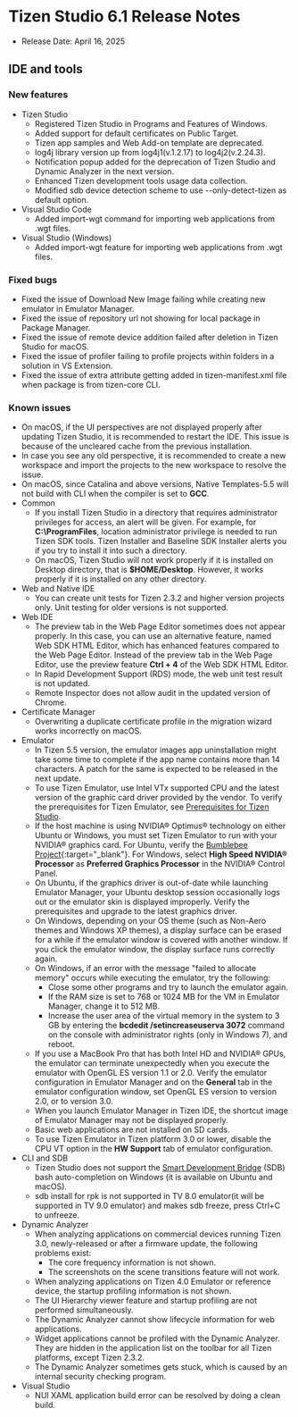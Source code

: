 # Tizen Studio 6.1 Release Notes

- Release Date: April 16, 2025

## IDE and tools

### New features
- Tizen Studio
  - Registered Tizen Studio in Programs and Features of Windows.
  - Added support for default certificates on Public Target.
  - Tizen app samples and Web Add-on template are deprecated.
  - log4j library version up from log4j1(v.1.2.17) to log4j2(v.2.24.3).
  - Notification popup added for the deprecation of Tizen Studio and Dynamic Analyzer in the next version.
  - Enhanced Tizen development tools usage data collection.
  - Modified sdb device detection scheme to use --only-detect-tizen as default option.
- Visual Studio Code
  - Added import-wgt command for importing web applications from .wgt files.
- Visual Studio (Windows)
  - Added import-wgt feature for importing web applications from .wgt files.
  

### Fixed bugs

  - Fixed the issue of Download New Image failing while creating new emulator in Emulator Manager.
  - Fixed the issue of repository url not showing for local package in Package Manager.
  - Fixed the issue of remote device addition failed after deletion in Tizen Studio for macOS.
  - Fixed the issue of profiler failing to profile projects within folders in a solution in VS Extension.
  - Fixed the issue of extra attribute getting added in tizen-manifest.xml file when package is
  from tizen-core CLI.


### Known issues

  - On macOS, if the UI perspectives are not displayed properly after updating Tizen Studio, it is recommended to restart the IDE. This issue is because of the uncleared cache from the previous installation.
  - In case you see any old perspective, it is recommended to create a new workspace and import the projects to the new workspace to resolve the issue.
  - On macOS, since Catalina and above versions, Native Templates-5.5 will not build with CLI when the compiler is set to **GCC**.
- Common
  - If you install Tizen Studio in a directory that requires administrator privileges for access, an alert will be given. For example, for **C:\ProgramFiles**, location administrator privilege is needed to run Tizen SDK tools. Tizen Installer and Baseline SDK Installer alerts you if you try to install it into such a directory.
  - On macOS, Tizen Studio will not work properly if it is installed on Desktop directory, that is **$HOME/Desktop**. However, it works properly if it is installed on any other directory.
- Web and Native IDE
  - You can create unit tests for Tizen 2.3.2 and higher version projects only. Unit testing for older versions is not supported.
- Web IDE
  - The preview tab in the Web Page Editor sometimes does not appear properly. In this case, you can use an alternative feature, named Web SDK HTML Editor, which has enhanced features compared to the Web Page Editor. Instead of the preview tab in the Web Page Editor, use the preview feature **Ctrl + 4** of the Web SDK HTML Editor.
  - In Rapid Development Support (RDS) mode, the web unit test result is not updated.
  - Remote Inspector does not allow audit in the updated version of Chrome.
- Certificate Manager
  - Overwriting a duplicate certificate profile in the migration wizard works incorrectly on macOS.
- Emulator
  - In Tizen 5.5 version, the emulator images app uninstallation might take some time to complete if the app name contains more than 14 characters. A patch for the same is expected to be released in the next update.
  - To use Tizen Emulator, use Intel VTx supported CPU and the latest version of the graphic card driver provided by the vendor. To verify the prerequisites for Tizen Emulator, see [Prerequisites for Tizen Studio](../setup/prerequisites.md).
  - If the host machine is using NVIDIA&reg; Optimus&reg; technology on either Ubuntu or Windows, you must set Tizen Emulator to run with your NVIDIA&reg; graphics card. For Ubuntu, verify the [Bumblebee Project](https://wiki.ubuntu.com/Bumblebee){:target="_blank"}. For Windows, select **High Speed NVIDIA&reg; Processor** as **Preferred Graphics Processor** in the NVIDIA&reg; Control Panel.    
  - On Ubuntu, if the graphics driver is out-of-date while launching Emulator Manager, your Ubuntu desktop session occasionally logs out or the emulator skin is displayed improperly. Verify the prerequisites and upgrade to the latest graphics driver.
  - On Windows, depending on your OS theme (such as Non-Aero themes and Windows XP themes), a display surface can be erased for a while if the emulator window is covered with another window. If you click the emulator window, the display surface runs correctly again.
  - On Windows, if an error with the message "failed to allocate memory" occurs while executing the emulator, try the following:
    - Close some other programs and try to launch the emulator again.
    - If the RAM size is set to 768 or 1024 MB for the VM in Emulator Manager, change it to 512 MB.
    - Increase the user area of the virtual memory in the system to 3 GB by entering the **bcdedit /setincreaseuserva 3072** command on the console with administrator rights (only in Windows 7), and reboot.
  - If you use a MacBook Pro that has both Intel HD and NVIDIA&reg; GPUs, the emulator can terminate unexpectedly when you execute the emulator with OpenGL ES version 1.1 or 2.0. Verify the emulator configuration in Emulator Manager and on the **General** tab in the emulator configuration window, set OpenGL ES version to version 2.0, or to version 3.0.
  - When you launch Emulator Manager in Tizen IDE, the shortcut image of Emulator Manager may not be displayed properly.
  - Basic web applications are not installed on SD cards.
  - To use Tizen Emulator in Tizen platform 3.0 or lower, disable the CPU VT option in the **HW Support** tab of emulator configuration.
- CLI and SDB
  - Tizen Studio does not support the [Smart Development Bridge](../common-tools/smart-development-bridge.md) (SDB) bash auto-completion on Windows (it is available on Ubuntu and macOS).
  - sdb install for rpk is not supported in TV 8.0 emulator(it will be supported in TV 9.0 emulator) and makes sdb freeze, press Ctrl+C to unfreeze.
- Dynamic Analyzer
  - When analyzing applications on commercial devices running Tizen 3.0, newly-released or after a firmware update, the following problems exist:
    - The core frequency information is not shown.
    - The screenshots on the scene transitions feature will not work.
  - When analyzing applications on Tizen 4.0 Emulator or reference device, the startup profiling information is not shown.
  - The UI Hierarchy viewer feature and startup profiling are not performed simultaneously.
  - The Dynamic Analyzer cannot show lifecycle information for web applications.
  - Widget applications cannot be profiled with the Dynamic Analyzer. They are hidden in the application list on the toolbar for all Tizen platforms, except Tizen 2.3.2.
  - The Dynamic Analyzer sometimes gets stuck, which is caused by an internal security checking program.
- Visual Studio
  - NUI XAML application build error can be resolved by doing a clean build.